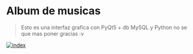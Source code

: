 # Album de musicas
> Esto es una interfaz grafica con PyQt5 + db MySQL y Python
> no se que mas poner gracias :v

[![index](isk "index")](https://github.com/joelcede/Album-de-musicas-con-Gui/blob/master/imagenes/Sin%20título.jpg "index")
